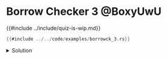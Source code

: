 # Borrow Checker 3 @BoxyUwU

{{#include ../include/quiz-is-wip.md}}

```rust
{{#include ../../code/examples/borrowck_3.rs}}
```

<details>
<summary>Solution</summary>

```
{{#include ../../code/examples/stderr/borrowck_3.stderr}}
```

The closure assigned to `b` can only return a reference with one specific lifetime (because it has no lifetimes in arguments).
So both calls to `b` return a unique (mutable) reference with the same lifetime, which is an error, because all unique references must be disjoint.

If you inline calls to `b` it *would* work though:

```rust
fn foo(a: &mut u32) -> u32 {
    let mut b = || &mut *a;

    *(&mut *a) = 12;
    *(&mut *a) = 73;
    *a
}
```

This is fine because reborrows return different lifetimes, allowing them to be disjoint.

</details>
